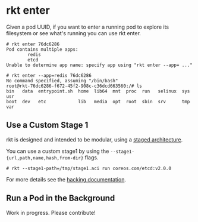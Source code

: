 # rkt enter

Given a pod UUID, if you want to enter a running pod to explore its filesystem or see what's running you can use rkt enter.

```
# rkt enter 76dc6286
Pod contains multiple apps:
        redis
        etcd
Unable to determine app name: specify app using "rkt enter --app= ..."

# rkt enter --app=redis 76dc6286
No command specified, assuming "/bin/bash"
root@rkt-76dc6286-f672-45f2-908c-c36dcd663560:/# ls
bin   data  entrypoint.sh  home  lib64  mnt  proc  run   selinux  sys  usr
boot  dev   etc            lib   media  opt  root  sbin  srv      tmp  var
```

## Use a Custom Stage 1

rkt is designed and intended to be modular, using a [staged architecture](../devel/architecture.md).

You can use a custom stage1 by using the `--stage1-{url,path,name,hash,from-dir}` flags.

```
# rkt --stage1-path=/tmp/stage1.aci run coreos.com/etcd:v2.0.0
```

For more details see the [hacking documentation](../hacking.md).

## Run a Pod in the Background

Work in progress. Please contribute!
